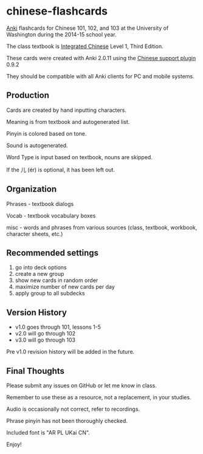 chinese-flashcards
====================

[Anki](http://ankisrs.net) flashcards for Chinese 101, 102, and 103 at the University of Washington during the 2014-15 school year.

The class textbook is [Integrated Chinese](https://www.cheng-tsui.com/browse/integrated-chinese) Level 1, Third Edition.

These cards were created with Anki 2.0.11 using the [Chinese support plugin](https://ankiweb.net/shared/info/3448800906) 0.9.2

They should be compatible with all Anki clients for PC and mobile systems.


Production
--------------------------------------------------
Cards are created by hand inputting characters.

Meaning is from textbook and autogenerated list.

Pinyin is colored based on tone.

Sound is autogenerated.

Word Type is input based on textbook, nouns are skipped.

If the 儿 (ér) is optional, it has been left out.


Organization
--------------------------------------------------

Phrases - textbook dialogs

Vocab - textbook vocabulary boxes

misc - words and phrases from various sources (class, textbook, workbook, character sheets, etc.)


Recommended settings
--------------------------------------------------
1. go into deck options
2. create a new group
3. show new cards in random order
4. maximize number of new cards per day
5. apply group to all subdecks


Version History
--------------------------------------------------
- v1.0 goes through 101, lessons 1-5
- v2.0 will go through 102
- v3.0 will go through 103

Pre v1.0 revision history will be added in the future.


Final Thoughts
--------------------------------------------------
Please submit any issues on GitHub or let me know in class.

Remember to use these as a resource, not a replacement, in your studies.

Audio is occasionally not correct, refer to recordings.

Phrase pinyin has not been thoroughly checked.

Included font is "AR PL UKai CN".

Enjoy!

